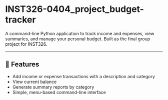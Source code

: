 # INST326-0404_project_budget-tracker


A command-line Python application to track income and expenses, view summaries, and manage your personal budget. Built as the final group project for INST326.

---

## 📌 Features

- Add income or expense transactions with a description and category
- View current balance
- Generate summary reports by category
- Simple, menu-based command-line interface
